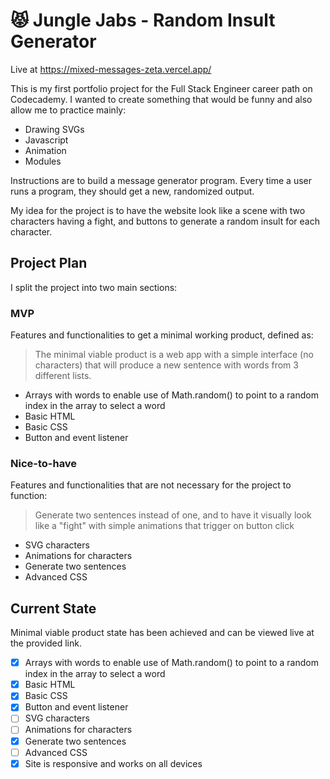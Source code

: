 # 😾 Jungle Jabs - Random Insult Generator

Live at https://mixed-messages-zeta.vercel.app/

This is my first portfolio project for the Full Stack Engineer career path on Codecademy. I wanted to create something that would be funny and also allow me to practice mainly:

- Drawing SVGs
- Javascript
- Animation
- Modules

Instructions are to build a message generator program. Every time a user runs a program, they should get a new, randomized output.

My idea for the project is to have the website look like a scene with two characters having a fight, and buttons to generate a random insult for each character.

## Project Plan

I split the project into two main sections:

### MVP

Features and functionalities to get a minimal working product, defined as:

> The minimal viable product is a web app with a simple interface (no characters) that will produce a new sentence with words from 3 different lists.

- Arrays with words to enable use of Math.random() to point to a random index in the array to select a word
- Basic HTML
- Basic CSS
- Button and event listener

### Nice-to-have

Features and functionalities that are not necessary for the project to function:

> Generate two sentences instead of one, and to have it visually look like a "fight" with simple animations that trigger on button click

- SVG characters
- Animations for characters
- Generate two sentences
- Advanced CSS

## Current State

Minimal viable product state has been achieved and can be viewed live at the provided link.

- [x] Arrays with words to enable use of Math.random() to point to a random index in the array to select a word
- [x] Basic HTML
- [x] Basic CSS
- [x] Button and event listener
- [ ] SVG characters
- [ ] Animations for characters
- [x] Generate two sentences
- [ ] Advanced CSS
- [x] Site is responsive and works on all devices
